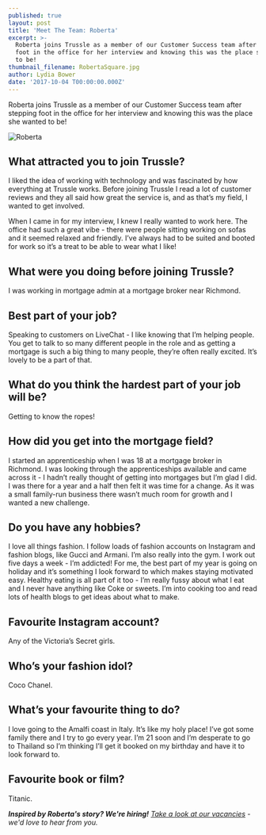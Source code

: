```yaml
---
published: true
layout: post
title: 'Meet The Team: Roberta'
excerpt: >-
  Roberta joins Trussle as a member of our Customer Success team after stepping
  foot in the office for her interview and knowing this was the place she wanted
  to be!      
thumbnail_filename: RobertaSquare.jpg
author: Lydia Bower
date: '2017-10-04 T00:00:00.000Z'
---
```

Roberta joins Trussle as a member of our Customer Success team after stepping foot in the office for her interview and knowing this was the place she wanted to be! 

![Roberta]({{site.baseurl}}/images/post_images/Roberta.jpg)

## What attracted you to join Trussle?
I liked the idea of working with technology and was fascinated by how everything at Trussle works. Before joining Trussle I read a lot of customer reviews and they all said how great the service is, and as that’s my field, I wanted to get involved. 

When I came in for my interview, I knew I really wanted to work here. The office had such a great vibe - there were people sitting working on sofas and it seemed relaxed and friendly. I’ve always had to be suited and booted for work so it’s a treat to be able to wear what I like!

## What were you doing before joining Trussle?
I was working in mortgage admin at a mortgage broker near Richmond. 

## Best part of your job?
Speaking to customers on LiveChat - I like knowing that I’m helping people. You get to talk to so many different people in the role and as getting a mortgage is such a big thing to many people, they’re often really excited. It’s lovely to be a part of that. 

## What do you think the hardest part of your job will be?
Getting to know the ropes!

## How did you get into the mortgage field?
I started an apprenticeship when I was 18 at a mortgage broker in Richmond. I was looking through the apprenticeships available and came across it - I hadn’t really thought of getting into mortgages but I’m glad I did. I was there for a year and a half then felt it was time for a change. As it was a small family-run business there wasn’t much room for growth and I wanted a new challenge. 

## Do you have any hobbies?
I love all things fashion. I follow loads of fashion accounts on Instagram and fashion blogs, like Gucci and  Armani. I’m also really into the gym. I work out five days a week - I’m addicted! For me, the best part of my year is going on holiday and it’s something I look forward to which makes staying motivated easy. Healthy eating is all part of it too - I’m really fussy about what I eat and I never have anything like Coke or sweets. I’m into cooking too and read lots of health blogs to get ideas about what to make. 

## Favourite Instagram account?
Any of the Victoria’s Secret girls.  

## Who’s your fashion idol?
Coco Chanel. 

## What’s your favourite thing to do?
I love going to the Amalfi coast in Italy. It’s like my holy place! I’ve got some family there and I try to go every year. I’m 21 soon and I’m desperate to go to Thailand so I’m thinking I’ll get it booked on my birthday and have it to look forward to. 

## Favourite book or film?
Titanic.

_**Inspired by Roberta's story? We're hiring!** [Take a look at our vacancies](https://jobs.lever.co/trussle "Trussle jobs") - we'd love to hear from you._
